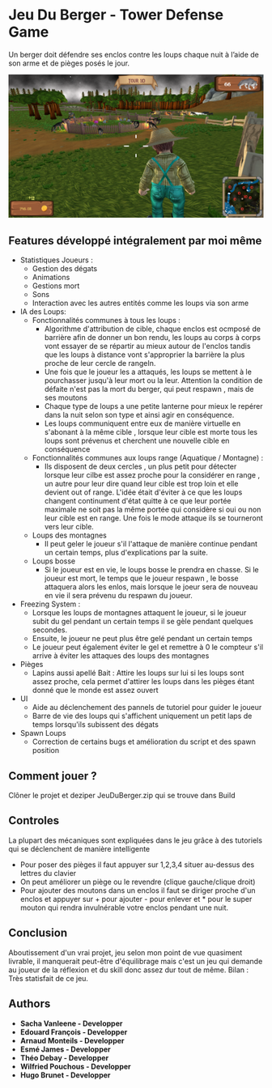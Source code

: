 # Jeu Du Berger - Tower Defense Game
Un berger doit défendre ses enclos contre les loups chaque nuit à l’aide de son arme et de pièges posés le jour.

![A screenshot](screenshot.png)




## Features développé intégralement par moi même 
- Statistiques Joueurs : 
	- Gestion des dégats
	- Animations
	- Gestions mort
  - Sons
  - Interaction avec les autres entités comme les loups via son arme
- IA des Loups:
  - Fonctionnalités communes à tous les loups : 
    - Algorithme d'attribution de cible, chaque enclos est ocmposé de barrière afin de donner un bon rendu, les loups au corps à corps 
    vont essayer de se répartir au mieux autour de l'enclos tandis que les loups à distance vont s'approprier la barrière la plus
    proche de leur cercle de rangeIn.
    - Une fois que le joueur les a attaqués, les loups se mettent à le pourchasser jusqu'à leur mort ou la leur. Attention la condition de défaite n'est pas la mort du berger, qui peut respawn , mais de ses moutons
    - Chaque type de loups a une petite lanterne pour mieux le repérer dans la nuit selon son type et ainsi agir en conséquence.
    - Les loups communiquent entre eux de manière virtuelle en s'abonant à la même cible , lorsque leur cible est morte tous les loups
    sont prévenus et cherchent une nouvelle cible en conséquence
  - Fonctionnalités communes aux loups range (Aquatique / Montagne) :
    - Ils disposent de deux cercles , un plus petit pour détecter lorsque leur cilbe est assez proche pour la considérer en range
    , un autre pour leur dire quand leur cible est trop loin et elle devient out of range. L'idée était d'éviter à ce que les loups
    changent continument d'état quitte à ce que leur portée maximale ne soit pas la même portée qui considère si oui ou non leur 
    cible est en range. Une fois le mode attaque ils se tourneront vers leur cible.
  - Loups des montagnes
    - Il peut geler le joueur s'il l'attaque de manière continue pendant un certain temps, plus d'explications par la suite.
  - Loups bosse
    - Si le joueur est en vie, le loups bosse le prendra en chasse. Si le joueur est mort, le temps que le joueur respawn , le bosse attaquera alors les enlos, mais lorsque le joeur sera de nouveau en vie il sera prévenu du respawn du joueur.
- Freezing System : 
  - Lorsque les loups de montagnes attaquent le joueur, si le joueur subit du gel pendant un certain temps il se gèle pendant quelques secondes.
  - Ensuite, le joueur ne peut plus être gelé pendant un certain temps
  - Le joueur peut également éviter le gel et remettre à 0 le compteur s'il arrive à éviter les attaques des loups des montagnes
- Pièges
  - Lapins aussi apellé Bait : Attire les loups sur lui si les loups sont assez proche, cela permet d'attirer les loups dans les pièges étant donné
  que le monde est assez ouvert
- UI
  - Aide au déclenchement des pannels de tutoriel pour guider le joueur
  - Barre de vie des loups qui s'affichent uniquement un petit laps de temps lorsqu'ils subissent des dégats
- Spawn Loups
  - Correction de certains bugs et amélioration du script et des spawn position
## Comment jouer ?

Clôner le projet et deziper JeuDuBerger.zip qui se trouve dans Build
 
## Controles
La plupart des mécaniques sont expliquées dans le jeu grâce à des tutoriels qui se déclenchent de manière intelligente
- Pour poser des pièges il faut appuyer sur 1,2,3,4 situer au-dessus des lettres du clavier
- On peut améliorer un piège ou le revendre (clique gauche/clique droit)
- Pour ajouter des moutons dans un enclos  il faut se diriger proche d'un enclos et appuyer sur + pour ajouter - pour enlever
et * pour le super mouton qui rendra invulnérable votre enclos pendant une nuit.
## Conclusion
Aboutissement d'un vrai projet, jeu selon mon point de vue quasiment livrable, il manquerait peut-être d'équilibrage mais
c'est un jeu qui demande au joueur de la réflexion et du skill donc assez dur tout de même. Bilan : Très statisfait de ce jeu.



## Authors

* **Sacha Vanleene - Developper** 
* **Edouard François - Developper**
* **Arnaud Monteils - Developper**
* **Esmé James - Developper**
* **Théo Debay - Developper**
* **Wilfried Pouchous - Developper**
* **Hugo Brunet - Developper**
